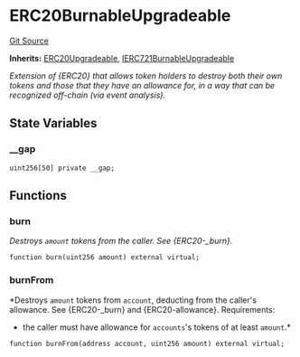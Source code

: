 # ERC20BurnableUpgradeable
[Git Source](https://github.com/ContractLabs/foundry-bountykinds-contract/blob/67e6855d3beabdf242cc0b51d9e53b087a5235b9/src/oz-custom/oz-upgradeable/token/ERC20/extensions/ERC20BurnableUpgradeable.sol)

**Inherits:**
[ERC20Upgradeable](/src/oz-custom/oz-upgradeable/token/ERC20/ERC20Upgradeable.sol/abstract.ERC20Upgradeable.md), [IERC721BurnableUpgradeable](/src/oz-custom/oz-upgradeable/token/ERC20/extensions/ERC20BurnableUpgradeable.sol/interface.IERC721BurnableUpgradeable.md)

*Extension of {ERC20} that allows token holders to destroy both their own
tokens and those that they have an allowance for, in a way that can be
recognized off-chain (via event analysis).*


## State Variables
### __gap

```solidity
uint256[50] private __gap;
```


## Functions
### burn

*Destroys `amount` tokens from the caller.
See {ERC20-_burn}.*


```solidity
function burn(uint256 amount) external virtual;
```

### burnFrom

*Destroys `amount` tokens from `account`, deducting from the caller's
allowance.
See {ERC20-_burn} and {ERC20-allowance}.
Requirements:
- the caller must have allowance for ``accounts``'s tokens of at least
`amount`.*


```solidity
function burnFrom(address account, uint256 amount) external virtual;
```

